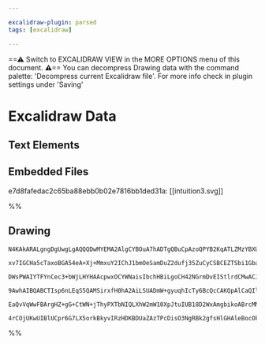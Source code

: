 ```yaml
---

excalidraw-plugin: parsed
tags: [excalidraw]

---
```

==⚠  Switch to EXCALIDRAW VIEW in the MORE OPTIONS menu of this document. ⚠== You can decompress Drawing data with the command palette: 'Decompress current Excalidraw file'. For more info check in plugin settings under 'Saving'


# Excalidraw Data

## Text Elements
## Embedded Files
e7d8fafedac2c65ba88ebb0b02e7816bb1ded31a: [[intuition3.svg]]

%%
## Drawing
```compressed-json
N4KAkARALgngDgUwgLgAQQQDwMYEMA2AlgCYBOuA7hADTgQBuCpAzoQPYB2KqATLZMzYBXUtiRoIACyhQ4zZAHoFAc0JRJQgEYA6bGwC2CgF7N6hbEcK4OCtptbErHALRY8RMpWdx8Q1TdIEfARcZgRmBShcZQUebQBObR4aOiCEfQQOKGZuAG1wMFAwYogSbggAYQBHZgBmbGUADjYU4shYRHLCfWikfhLMbmcANh4AFm0ABknG4YB2ecb4gFZG

xv7IGCHa5cTaxoBGA54eA+Xj+MmxuY2IChJ1bmOeSamDuZ2dufj35ZuCyCSBCEZTSbi1GbaRrLYbzU6rM5jeK3azKYLcSa3ZhQUhsADWCAqbHwbFI5Rx1mYcFwgSyrRKmlw2DxylxQg4xCJJLJEgpHCpNMyUHpkAAZoR8PgAMqwdESSRMjSBEUQbG4gkAdQekieWJx+IQMpgcvQgg8KrZoI44RyaAOtzY1Owai2dumtzZHOtzFtqA4QklWIQCGI3

DWsPWAIYTFYnCec3+bWjLHYHAAcpwxOCYWNaisIbchHBiLgoCH42NGrmDvEIStlrdCMwACJpMuhtCighhW6s4RwACSxF9uQAurdNMIOQBRYIZLIj8dRogcPHcf2B5dsZnlzvdhC3cXBIflBBzYiNLuikNMnjYYbLRlrBCaTSTN88M+HYavg7EEO1AcuAqsw7jiKg+RtGA9oAtBAJLkmhAclg5S4JMEAFAAvuACEQLgcBwDKpbgUU7RAhk5REKCwr

9AwhAIBQABCTIsp6nLEqS5QAMSirxfH0hA2AiLSUADmW+gyuqhIcTy6BcQcCAKQpAlCaQIliekzHMn27Lsdy5LkPy1IiSpwlChp+gAGIStKsrgaqxJlLRqnqeJkkGlqxCPGgfAFIJZlZBZ7kEkaJoOeazkBaJ4kAErCFaNq6n5LnmeJADyTouk87rJVFFmWZwUCWbg+gSq6qANrlampekBVZFKhBGOBLyRdVgXiQAKlgUAAIJUVwEjBKKNFVa56R

EaQvVqWwFBArgHZ+gG+CtWN+jThyPXTbNIQLXhW2mW10XpJtuIUB18D2WxAmgbikoABrcMMtSJgI2C3fgACa3DXMM2hzH8hw8JVJRGGwBjcKRkD0AQQjgQcWErTV+hxbp3q+hAV20ayJANU13AtX52PEDKCBwNwwOQETACybD/utuCaMEC1dvgPaE6QJBcpxaCQxAjHErtpDKIyAAUpw3Lw7zUJLEuvMsACUKoxQgygBjS5RC6LPAFrwOva5iqBy

4rCOjUKwUIBlUCpr6G7LX5orkBkyvIRzHDKBDUaZAzTPcDisO3NgRBk2gfsHlGHAleBocOkIUArlHpCwybJR2AAVgg2DZFKEdwDTdMR4zu6oCzbMlEyVuMB1YP4B7SYdPZYTBJnqYqkJ2IGOdnRoLbtwkjuzP7r3oS9c3lfV+uS1YeAmH8BAR7hBD2GYUAA=
```
%%